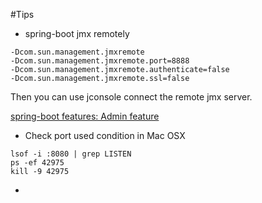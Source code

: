 #Tips
- spring-boot jmx remotely
```
-Dcom.sun.management.jmxremote 
-Dcom.sun.management.jmxremote.port=8888 
-Dcom.sun.management.jmxremote.authenticate=false 
-Dcom.sun.management.jmxremote.ssl=false
```
Then you can use jconsole connect the remote jmx server.

[spring-boot features: Admin feature](https://docs.spring.io/spring-boot/docs/2.0.0.M5/reference/htmlsingle/#boot-features-application-admin)

- Check port used condition in Mac OSX
```
lsof -i :8080 | grep LISTEN
ps -ef 42975
kill -9 42975
```

- 
